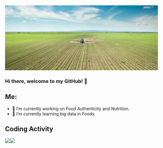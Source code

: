 ![Header](background.jpg "Header")

### Hi there, welcome to my GitHub! 👋

## Me:

- 🔭 I’m currently working on Food Authenticity and Nutrition.
- 🌱 I’m currently learning big data in Foods.


## Coding Activity
<img src="https://github-readme-stats.vercel.app/api/top-langs/?username=ZhijunWang1991&theme=dracula" width="30%" /><img src="https://github-readme-stats.vercel.app/api?username=ZhijunWang1991&theme=dracula" width="62%" />

